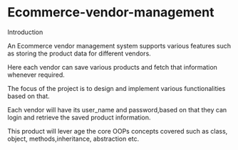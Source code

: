 # Ecommerce-vendor-management

Introduction

An Ecommerce vendor management system supports various features such as storing the product data for different vendors.

Here each vendor can save various products and fetch that information whenever required.

The focus of the project is to design and implement various functionalities based on that.

Each vendor will have its user_name and password,based on that they can login and retrieve the saved product information.

This product will lever age the core OOPs concepts covered such as class, object, methods,inheritance, abstraction etc.
